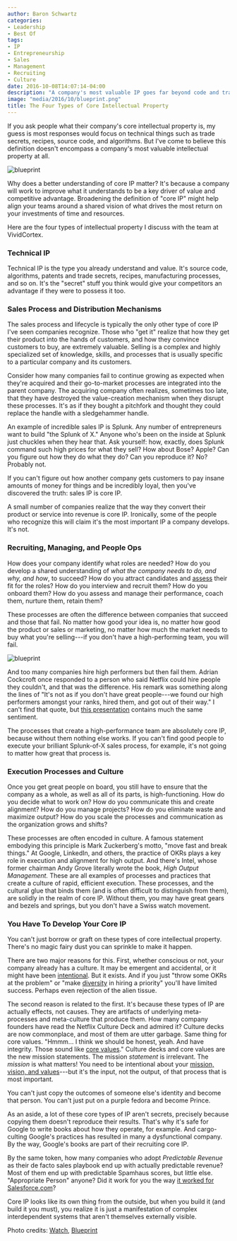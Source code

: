 ```yaml
---
author: Baron Schwartz
categories:
- Leadership
- Best Of
tags:
- IP
- Entrepreneurship
- Sales
- Management
- Recruiting
- Culture
date: 2016-10-08T14:07:14-04:00
description: "A company's most valuable IP goes far beyond code and trade secrets."
image: "media/2016/10/blueprint.png"
title: The Four Types of Core Intellectual Property
---
```


If you ask people what their company's core intellectual property is, my guess
is most responses would focus on technical things such as trade secrets,
recipes, source code, and algorithms. But I've come to believe this definition
doesn't encompass a company's most valuable intellectual property at all.

![blueprint](/media/2016/10/Pocketwatch_cutaway_drawing.jpg)

<!--more-->

Why does a better understanding of core IP matter? It's because a company will
work to improve what it understands to be a key driver of value and competitive
advantage. Broadening the definition of "core IP" might help align your teams
around a shared vision of what drives the most return on your investments
of time and resources.

Here are the four types of intellectual property I discuss with the team at
VividCortex.

### Technical IP

Technical IP is the type you already understand and value. It's source code,
algorithms, patents and trade secrets, recipes, manufacturing processes, and so
on. It's the "secret" stuff you think would give your competitors an advantage
if they were to possess it too.

### Sales Process and Distribution Mechanisms

The sales process and lifecycle is typically the only other type of core IP I've
seen companies recognize. Those who "get it" realize that how they get their
product into the hands of customers, and how they convince customers to buy, are
extremely valuable.  Selling is a complex and highly specialized set of
knowledge, skills, and processes that is usually specific to a particular
company and its customers.

Consider how many companies fail to continue growing as expected when they're
acquired and their go-to-market processes are integrated into the parent
company. The acquiring company often realizes, sometimes too late, that they
have destroyed the value-creation mechanism when they disrupt these processes.
It's as if they bought a pitchfork and thought they could replace the handle
with a sledgehammer handle.

An example of incredible sales IP is Splunk. Any number of entrepreneurs want to
build "the Splunk of X." Anyone who's been on the inside at Splunk just chuckles
when they hear that. Ask yourself: how, exactly, does Splunk command such high
prices for what they sell? How about Bose? Apple? Can you figure out how they do
what they do?  Can you reproduce it? No? Probably not.

If you can't figure out how another company gets customers to pay insane amounts
of money for things and be incredibly loyal, then you've
discovered the truth: sales IP is core IP.

A small number of companies realize that the way they convert their product or
service into revenue is core IP.  Ironically, some of the people who recognize
this will claim it's the most important IP a company develops. It's not.

### Recruiting, Managing, and People Ops

How does your company identify what roles are needed? How do you develop a
shared understanding of *what the company needs to do, and why, and how*, to
succeed? How do you attract candidates and
[assess](/blog/2015/10/11/personality-assessments/) their fit for the roles? How
do you interview and recruit them? How do you onboard them? How do you assess
and manage their performance, coach them, nurture them, retain them?

These processes are often the difference between companies that succeed and
those that fail. No matter how good your idea is, no matter how good the product
or sales or marketing, no matter how much the market needs to buy what you're
selling---if you don't have a high-performing team, you will fail.

![blueprint](/media/2016/10/blueprint.png)

And too many companies hire high performers but then fail them. Adrian Cockcroft
once responded to a person who said Netflix could hire people they couldn't, and
that was the difference. His remark was something along the lines of "It's not
as if you don't have great people---we found our high performers amongst your
ranks, hired them, and got out of their way." I can't find that quote, but [this
presentation](http://perfcap.blogspot.com/2011/12/how-netflix-gets-out-of-way-of.html)
contains much the same sentiment.

The processes that create a high-performance team are absolutely core IP,
because without them nothing else works. If you can't find good people to
execute your brilliant Splunk-of-X sales process, for example, it's not going to
matter how great that process is.

### Execution Processes and Culture

Once you get great people on board, you still have to ensure that the company as
a whole, as well as all of its parts, is high-functioning. How do you decide
what to work on? How do you communicate this and create alignment? How do you
manage projects? How do you eliminate waste and maximize output? How do you
scale the processes and communication as the organization grows and shifts?

These processes are often encoded in culture. A famous statement embodying this
principle is Mark Zuckerberg's motto, "move fast and break things." At
Google, LinkedIn, and others, the practice of OKRs plays a key role in execution
and alignment for high output. And there's Intel, whose former chairman Andy
Grove literally wrote the book, *High Output Management.* These are all examples
of processes and practices that create a culture of rapid, efficient execution.
These processes, and the cultural glue that binds them (and is often difficult
to distinguish from them), are solidly in the realm of core IP. Without them,
you may have great gears and bezels and springs, but you don't have a Swiss
watch movement.

### You Have To Develop Your Core IP

You can't just borrow or graft on these types of core intellectual property.
There's no magic fairy dust you can sprinkle to make it happen.

There are two major reasons for this. First, whether conscious or not, your
company already has a culture. It may be emergent and accidental, or it might
have been [intentional](/blog/intent/). But it exists. And if you just "throw
some OKRs at the problem" or "make
[diversity](/blog/2016/04/18/why-prioritize-diversity-now/) in hiring a
priority" you'll have limited success. Perhaps even rejection of the alien
tissue.

The second reason is related to the first. It's because these types of IP are
actually effects, not causes. They are artifacts of underlying meta-processes
and meta-culture that produce them. How many company founders have read the
Netflix Culture Deck and admired it? Culture decks are now commonplace, and most
of them are utter garbage. Same thing for core values. "Hmmm... I think we
should be honest, yeah. And have integrity. Those sound like [core values](http://www.nytimes.com/2002/01/19/opinion/enron-s-vision-and-values-thing.html)." Culture
decks and core values are the new mission statements. The mission *statement* is
irrelevant. The *mission* is what matters! You need to be intentional about your
[mission, vision, and values](https://www.vividcortex.com/about-us/careers/)---but it's the input, not the output, of that
process that is most important.

You can't just copy the outcomes of someone else's identity and become that
person. You can't just put on a purple fedora and become Prince.

As an aside, a lot of these core types of IP aren't secrets, precisely because
copying them doesn't reproduce their results.  That's why it's safe for Google
to write books about how they operate, for example. And cargo-culting Google's
practices has resulted in many a dysfunctional company.  By the way, Google's
books are part of their recruiting core IP.

By the same token, how many companies who adopt *Predictable Revenue* as their
de facto sales playbook end up with actually predictable revenue? Most of them
end up with predictable Spamhaus scores, but little else. "Appropriate Person"
anyone? Did it work for you the way [it worked for
Salesforce.com](http://www.xaprb.com/blog/2015/04/05/magic-secret-sauce/)?

Core IP looks like its own thing from the outside, but when you build it (and
build it you must), you realize it is just a manifestation of complex
interdependent systems that aren't themselves externally visible. 

Photo credits:
[Watch](https://commons.wikimedia.org/wiki/File:Pocketwatch_cutaway_drawing.jpg),
[Blueprint](https://www.flickr.com/photos/wscullin/3770016707/)
